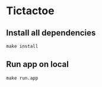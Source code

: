 # Tictactoe

## Install all dependencies

```
make install
```

## Run app on local

```
make run.app
```
